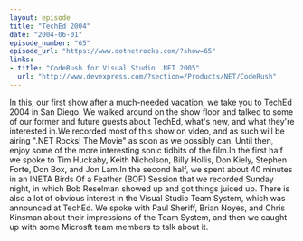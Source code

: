 ```yaml
---
layout: episode
title: "TechEd 2004"
date: "2004-06-01"
episode_number: "65"
episode_url: "https://www.dotnetrocks.com/?show=65"
links:
- title: "CodeRush for Visual Studio .NET 2005"
  url: "http://www.devexpress.com/?section=/Products/NET/CodeRush"
---
```


In this, our first show after a much-needed vacation, we take you to TechEd 2004 in San Diego. We walked around on the show floor and talked to some of our former and future guests about TechEd, what's new, and what they're interested in.We recorded most of this show on video, and as such will be airing ".NET Rocks! The Movie" as soon as we possibly can. Until then, enjoy some of the more interesting sonic tidbits of the film.In the first half we spoke to Tim Huckaby, Keith Nicholson, Billy Hollis, Don Kiely, Stephen Forte, Don Box, and Jon Lam.In the second half, we spent about 40 minutes in an INETA Birds Of a Feather (BOF) Session that we recorded Sunday night, in which Bob Reselman showed up and got things juiced up. There is also a lot of obvious interest in the Visual Studio Team System, which was announced at TechEd. We spoke with Paul Sheriff, Brian Noyes, and Chris Kinsman about their impressions of the Team System, and then we caught up with some Microsft team members to talk about it.
